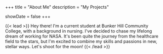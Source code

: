+++
title = "About Me"
description = "My Projects"

showDate = false
+++

{{< lead >}}
Hey there! I'm a current student at Bunker Hill Community College, with a background in nursing. I've decided to chase my lifelong dream of working for NASA. It's been quite the journey from the healthcare field to the stars, but I'm excited to combine my skills and passions in new, stellar ways. Let's shoot for the moon!
{{< /lead >}}